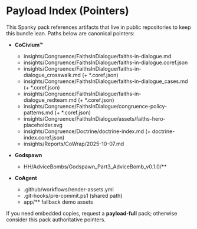 # Payload Index (Pointers)

This Spanky pack references artifacts that live in public repositories to keep this bundle lean. Paths below are canonical pointers:

- **CoCivium™**
  - insights/Congruence/FaithsInDialogue/faiths-in-dialogue.md
  - insights/Congruence/FaithsInDialogue/faiths-in-dialogue.coref.json
  - insights/Congruence/FaithsInDialogue/faiths-in-dialogue_crosswalk.md (+ *.coref.json)
  - insights/Congruence/FaithsInDialogue/faiths-in-dialogue_cases.md (+ *.coref.json)
  - insights/Congruence/FaithsInDialogue/faiths-in-dialogue_redteam.md (+ *.coref.json)
  - insights/Congruence/FaithsInDialogue/congruence-policy-patterns.md (+ *.coref.json)
  - insights/Congruence/FaithsInDialogue/assets/faiths-hero-placeholder.svg
  - insights/Congruence/Doctrine/doctrine-index.md (+ doctrine-index.coref.json)
  - insights/Reports/CoWrap/2025-10-07.md

- **Godspawn**
  - HH/AdviceBombs/Godspawn_Part3_AdviceBomb_v0.1.0/**

- **CoAgent**
  - .github/workflows/render-assets.yml
  - .git-hooks/pre-commit.ps1 (shared path)
  - app/** fallback demo assets

If you need embedded copies, request a **payload-full** pack; otherwise consider this pack authoritative pointers.
